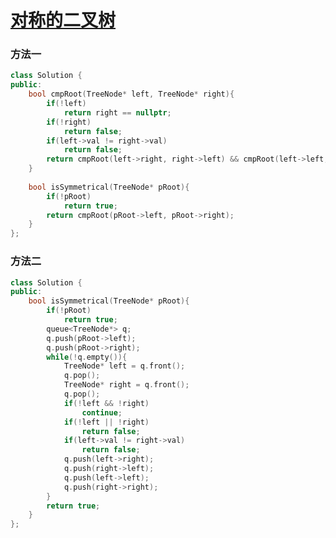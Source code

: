 # [对称的二叉树](https://www.nowcoder.com/practice/ff05d44dfdb04e1d83bdbdab320efbcb?tpId=13&tqId=11211&tPage=3&rp=3&ru=/ta/coding-interviews&qru=/ta/coding-interviews/question-ranking)

### 方法一

```c++
class Solution {
public:
    bool cmpRoot(TreeNode* left, TreeNode* right){
        if(!left)
            return right == nullptr;
        if(!right)
            return false;
        if(left->val != right->val)
            return false;
        return cmpRoot(left->right, right->left) && cmpRoot(left->left, right->right);
    }
    
    bool isSymmetrical(TreeNode* pRoot){
        if(!pRoot)
            return true;
        return cmpRoot(pRoot->left, pRoot->right);
    }
};
```

### 方法二

```c++
class Solution {
public:
    bool isSymmetrical(TreeNode* pRoot){
        if(!pRoot)
            return true;
        queue<TreeNode*> q;
        q.push(pRoot->left);
        q.push(pRoot->right);
        while(!q.empty()){
            TreeNode* left = q.front();
            q.pop();
            TreeNode* right = q.front();
            q.pop();
            if(!left && !right)
                continue;
            if(!left || !right)
                return false;
            if(left->val != right->val)
                return false;
            q.push(left->right);
            q.push(right->left);
            q.push(left->left);
            q.push(right->right);
        }
        return true;
    }
};
```

